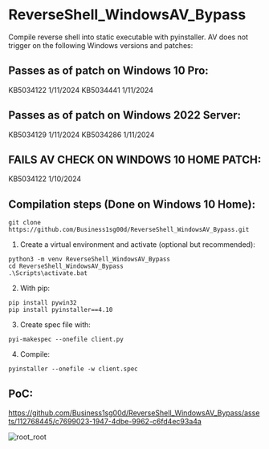 # ReverseShell_WindowsAV_Bypass
Compile reverse shell into static executable with pyinstaller. AV does not trigger on the following Windows versions and patches:

Passes as of patch on Windows 10 Pro:
-------------------------------------
KB5034122 1/11/2024
KB5034441 1/11/2024

Passes as of patch on Windows 2022 Server:
------------------------------------------
KB5034129 1/11/2024 
KB5034286 1/11/2024 

FAILS AV CHECK ON WINDOWS 10 HOME PATCH:
----------------------------------------
KB5034122 1/10/2024


Compilation steps (Done on Windows 10 Home):
---------

```
git clone https://github.com/Business1sg00d/ReverseShell_WindowsAV_Bypass.git
```

1. Create a virtual environment and activate (optional but recommended):
```
python3 -m venv ReverseShell_WindowsAV_Bypass
cd ReverseShell_WindowsAV_Bypass
.\Scripts\activate.bat
```

2. With pip:
```
pip install pywin32
pip install pyinstaller==4.10
```

3. Create spec file with:
```
pyi-makespec --onefile client.py
```

4. Compile:
```
pyinstaller --onefile -w client.spec
```

PoC:
----


https://github.com/Business1sg00d/ReverseShell_WindowsAV_Bypass/assets/112768445/c7699023-1947-4dbe-9962-c6fd4ec93a4a


![root_root](https://github.com/Business1sg00d/ReverseShell_WindowsAV_Bypass/assets/112768445/afce18a1-facf-43a1-8eb8-8d521cabeeb1)

